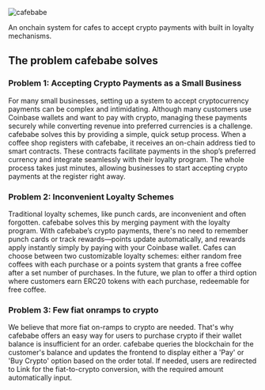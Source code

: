 ![cafebabe](https://github.com/blmalone/cafebabe/assets/15608778/e91d7eb8-0e74-45ca-bc1c-187e9ea49cec)

An onchain system for cafes to accept crypto payments with built in loyalty mechanisms.



## The problem cafebabe solves

### Problem 1: Accepting Crypto Payments as a Small Business

For many small businesses, setting up a system to accept cryptocurrency payments can be complex and intimidating. Although many customers use Coinbase wallets and want to pay with crypto, managing these payments securely while converting revenue into preferred currencies is a challenge. cafebabe solves this by providing a simple, quick setup process. When a coffee shop registers with cafebabe, it receives an on-chain address tied to smart contracts. These contracts facilitate payments in the shop’s preferred currency and integrate seamlessly with their loyalty program. The whole process takes just minutes, allowing businesses to start accepting crypto payments at the register right away.

### Problem 2: Inconvenient Loyalty Schemes

Traditional loyalty schemes, like punch cards, are inconvenient and often forgotten. cafebabe solves this by merging payment with the loyalty program. With cafebabe’s crypto payments, there's no need to remember punch cards or track rewards—points update automatically, and rewards apply instantly simply by paying with your Coinbase wallet. Cafes can choose between two customizable loyalty schemes: either random free coffees with each purchase or a points system that grants a free coffee after a set number of purchases. In the future, we plan to offer a third option where customers earn ERC20 tokens with each purchase, redeemable for free coffee.

### Problem 3: Few fiat onramps to crypto

We believe that more fiat on-ramps to crypto are needed. That's why cafebabe offers an easy way for users to purchase crypto if their wallet balance is insufficient for an order. cafebabe queries the blockchain for the customer's balance and updates the frontend to display either a 'Pay' or 'Buy Crypto' option based on the order total. If needed, users are redirected to Link for the fiat-to-crypto conversion, with the required amount automatically input.

